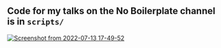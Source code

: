 Code for my talks on the No Boilerplate channel is in `scripts/`
---
[![Screenshot from 2022-07-13 17-49-52](https://user-images.githubusercontent.com/114097/178788174-86a6e745-a5cb-4d0c-820f-85cedfe9618d.png)](https://www.youtube.com/c/NoBoilerplate)
